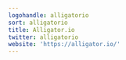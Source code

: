 ```yaml
---
logohandle: alligatorio
sort: alligatorio
title: Alligator.io
twitter: alligatorio
website: 'https://alligator.io/'
---
```

